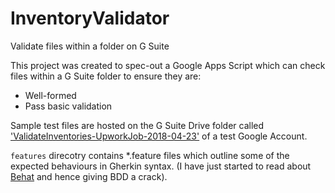 # InventoryValidator
Validate files within a folder on G Suite 

This project was created to spec-out a Google Apps Script which can check files within a G Suite folder to ensure they are:

* Well-formed
* Pass basic validation

Sample test files are hosted on the G Suite Drive folder called ['ValidateInventories-UpworkJob-2018-04-23'](https://drive.google.com/open?id=1k6rZYbuUIHsPboeH5CKo4CT1L1qxthV1) of a test Google Account. 

`features` direcotry contains \*.feature files which outline some of the expected behaviours in Gherkin syntax. (I have just started to read about [Behat](http://behat.org/en/latest/) and hence giving BDD a crack).




